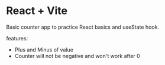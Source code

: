 # React + Vite

Basic counter app to practice React basics and useState hook.

features:

- Plus and Minus of value
- Counter will not be negative and won't work after 0
